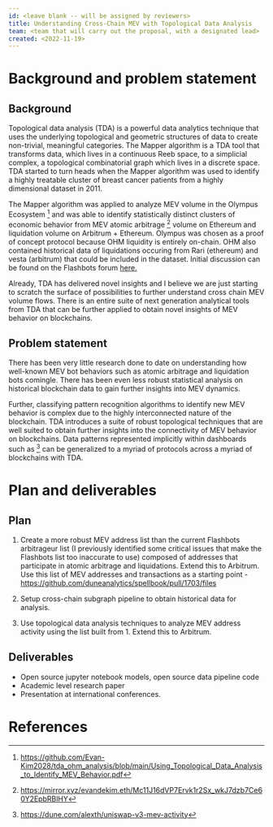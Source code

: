 ```yaml
---
id: <leave blank -- will be assigned by reviewers>
title: Understanding Cross-Chain MEV with Topological Data Analysis
team: <team that will carry out the proposal, with a designated lead>
created: <2022-11-19>
---
```



# Background and problem statement

## Background
Topological data analysis (TDA) is a powerful data analytics technique that uses the underlying topological and geometric structures of data to create non-trivial, meaningful categories. The Mapper algorithm is a TDA tool that transforms data, which lives in a continuous Reeb space, to a simplicial complex, a topological combinatorial graph which lives in a discrete space. TDA started to turn heads when the Mapper algorithm was used to identify a highly treatable cluster of breast cancer patients from a highly dimensional dataset in 2011. 

The Mapper algorithm was applied to analyze MEV volume in the Olympus Ecosystem [^mev_tda] and was able to identify statistically distinct clusters of economic behavior from MEV atomic arbitrage [^ohm_arbitrage] volume on Ethereum and liquidation volume on Arbitrum + Ethereum. Olympus was chosen as a proof of concept protocol because OHM liquidity is entirely on-chain. OHM also contained historical data of liquidations occuring from Rari (ethereum) and vesta (arbitrum) that could be included in the dataset. Initial discussion can be found on the Flashbots forum [here.](https://collective.flashbots.net/t/using-topological-data-analysis-to-identify-distinct-mev-behavior/702)

Already, TDA has delivered novel insights and I believe we are just starting to scratch the surface of possibilities to further understand cross chain MEV volume flows. There is an entire suite of next generation analytical tools from TDA that can be further applied to obtain novel insights of MEV behavior on blockchains. 


## Problem statement
There has been very little research done to date on understanding how well-known MEV bot behaviors such as atomic arbitrage and liquidation bots comingle. There has been even less robust statistical analysis on historical blockchain data to gain further insights into MEV dynamics.  

Further, classifying pattern recognition algorithms to identify new MEV behavior is complex due to the highly interconnected nature of the blockchain. TDA introduces a suite of robust topological techniques that are well suited to obtain further insights into the connectivity of MEV behavior on blockchains. Data patterns represented implicitly within dashboards such as [^mev_univ3] can be generalized to a myriad of protocols across a myriad of blockchains with TDA. 


# Plan and deliverables

## Plan

1) Create a more robust MEV address list than the current Flashbots arbitrageur list (I previously identified some critical issues that make the Flashbots list too inaccurate to use) composed of addresses that participate in atomic arbitrage and liquidations. Extend this to Arbitrum. Use this list of MEV addresses and transactions as a starting point - https://github.com/duneanalytics/spellbook/pull/1703/files 

2) Setup cross-chain subgraph pipeline to obtain historical data for analysis.

3) Use topological data analysis techniques to analyze MEV address activity using the list built from 1. Extend this to Arbitrum.

## Deliverables

- Open source jupyter notebook models, open source data pipeline code
- Academic level research paper
- Presentation at international conferences.

# References

[^mev_tda]: https://github.com/Evan-Kim2028/tda_ohm_analysis/blob/main/Using_Topological_Data_Analysis_to_Identify_MEV_Behavior.pdf

[^ohm_arbitrage]: https://mirror.xyz/evandekim.eth/Mc11J16dVP7Ervk1r2Sx_wkJ7dzb7Ce60Y2EpbRBlHY

[^mev_univ3]: https://dune.com/alexth/uniswap-v3-mev-activity
